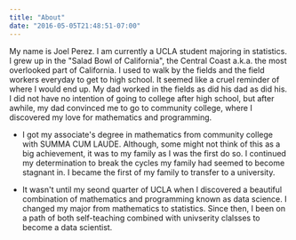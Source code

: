 ```yaml
---
title: "About"
date: "2016-05-05T21:48:51-07:00"
---
```


My name is Joel Perez. I am currently a UCLA student majoring in statistics. I grew up in the "Salad Bowl of California", the Central Coast a.k.a. the most overlooked part of California. I used to walk by the fields and the field workers everyday to get to high school. It seemed like a cruel reminder of where I would end up. My dad worked in the fields as did his dad as did his. I did not have no intention of going to college after high school, but after awhile, my dad convinced me to go to community college, where I discovered my love for mathematics and programming.
- I got my associate's degree in mathematics from community college with SUMMA CUM LAUDE. Although, some might not think of this as a big achievement, it was to my family as I was the first do so. I continued my determination to break the cycles my family had seemed to become stagnant in. I became the first of my family to transfer to a university.

- It wasn't until my seond quarter of UCLA when I discovered a beautiful combination of mathematics and programming known as data science. I changed my major from mathematics to statistics. Since then, I been on a path of both self-teaching combined with univserity clalsses to become a data scientist.
